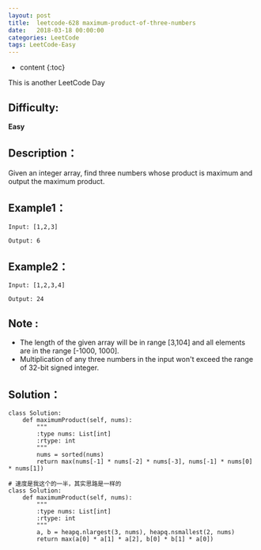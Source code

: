 ```yaml
---
layout: post
title:  leetcode-628 maximum-product-of-three-numbers
date:   2018-03-18 00:00:00
categories: LeetCode
tags: LeetCode-Easy
---
```


* content
{:toc}

This is another LeetCode Day

## Difficulty:

**Easy**

## Description：

Given an integer array, find three numbers whose product is maximum 
and output the maximum product.

## Example1：

```
Input: [1,2,3]

Output: 6
```

## Example2：

```
Input: [1,2,3,4]

Output: 24
```

## Note :

- The length of the given array will be in range [3,104] and all elements are in the range [-1000, 1000].
- Multiplication of any three numbers in the input won't exceed the range of 32-bit signed integer.

## Solution：

```
class Solution:
    def maximumProduct(self, nums):
        """
        :type nums: List[int]
        :rtype: int
        """
        nums = sorted(nums)
        return max(nums[-1] * nums[-2] * nums[-3], nums[-1] * nums[0] * nums[1])

# 速度是我这个的一半，其实思路是一样的
class Solution:
    def maximumProduct(self, nums):
        """
        :type nums: List[int]
        :rtype: int
        """
        a, b = heapq.nlargest(3, nums), heapq.nsmallest(2, nums)
        return max(a[0] * a[1] * a[2], b[0] * b[1] * a[0])
```